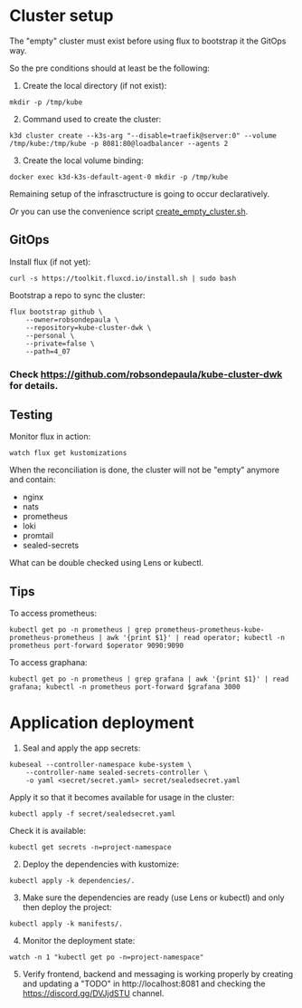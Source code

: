# Cluster setup
The "empty" cluster must exist before using flux to bootstrap it the GitOps way.

So the pre conditions should at least be the following:
1. Create the local directory (if not exist):
```
mkdir -p /tmp/kube
```
2. Command used to create the cluster:
```
k3d cluster create --k3s-arg "--disable=traefik@server:0" --volume /tmp/kube:/tmp/kube -p 8081:80@loadbalancer --agents 2
```
3. Create the local volume binding:
```
docker exec k3d-k3s-default-agent-0 mkdir -p /tmp/kube
```
Remaining setup of the infrasctructure is going to occur declaratively.

*Or* you can use the convenience script [create_empty_cluster.sh](./create_empty_cluster.sh).

## GitOps
Install flux (if not yet):
```
curl -s https://toolkit.fluxcd.io/install.sh | sudo bash
```
Bootstrap a repo to sync the cluster:
```
flux bootstrap github \
    --owner=robsondepaula \
    --repository=kube-cluster-dwk \
    --personal \
    --private=false \
    --path=4_07 
```
### Check https://github.com/robsondepaula/kube-cluster-dwk for details.

## Testing
Monitor flux in action:
```
watch flux get kustomizations
```

When the reconciliation is done, the cluster will not be "empty" anymore and contain:
* nginx
* nats
* prometheus
* loki
* promtail
* sealed-secrets

What can be double checked using Lens or kubectl.

## Tips
To access prometheus:
```
kubectl get po -n prometheus | grep prometheus-prometheus-kube-prometheus-prometheus | awk '{print $1}' | read operator; kubectl -n prometheus port-forward $operator 9090:9090
```
To access graphana:
```
kubectl get po -n prometheus | grep grafana | awk '{print $1}' | read grafana; kubectl -n prometheus port-forward $grafana 3000
```

# Application deployment
1. Seal and apply the app secrets:
```
kubeseal --controller-namespace kube-system \
    --controller-name sealed-secrets-controller \
    -o yaml <secret/secret.yaml> secret/sealedsecret.yaml
```
Apply it so that it becomes available for usage in the cluster:
```
kubectl apply -f secret/sealedsecret.yaml
```
Check it is available:
```
kubectl get secrets -n=project-namespace
```
2. Deploy the dependencies with kustomize:
```
kubectl apply -k dependencies/.
```

3. Make sure the dependencies are ready (use Lens or kubectl) and only then deploy the project:
```
kubectl apply -k manifests/.
```

4. Monitor the deployment state:
```
watch -n 1 "kubectl get po -n=project-namespace"
```

5. Verify frontend, backend and messaging is working properly by creating and updating a "TODO" in http://localhost:8081 and checking the https://discord.gg/DVJjdSTU channel.